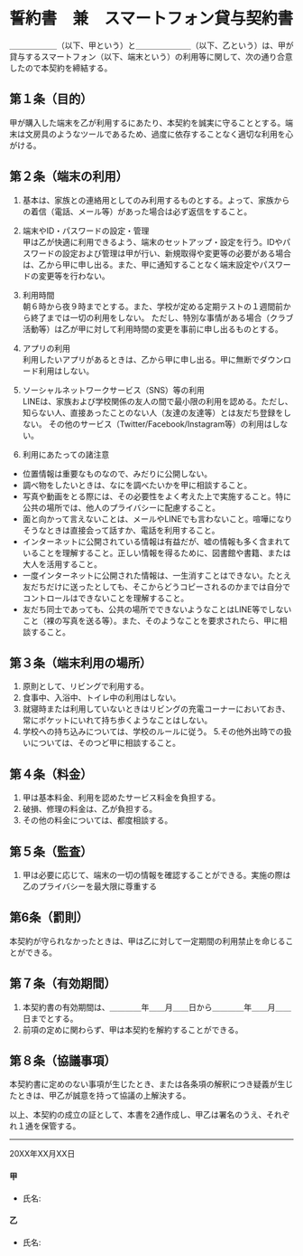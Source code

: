 # 誓約書　兼　スマートフォン貸与契約書

＿＿＿＿＿＿（以下、甲という）と＿＿＿＿＿＿＿（以下、乙という）は、甲が貸与するスマートフォン（以下、端末という）の利用等に関して、次の通り合意したので本契約を締結する。

## 第１条（目的）
甲が購入した端末を乙が利用するにあたり、本契約を誠実に守ることとする。端末は文房具のようなツールであるため、過度に依存することなく適切な利用を心がける。

## 第２条（端末の利用）
1. 基本は、家族との連絡用としてのみ利用するものとする。よって、家族からの着信（電話、メール等）があった場合は必ず返信をすること。

2. 端末やID・パスワードの設定・管理  
甲は乙が快適に利用できるよう、端末のセットアップ・設定を行う。IDやパスワードの設定および管理は甲が行い、新規取得や変更等の必要がある場合は、乙から甲に申し出る。また、甲に通知することなく端末設定やパスワードの変更等を行わない。

3. 利用時間  
朝６時から夜９時までとする。また、学校が定める定期テストの１週間前から終了までは一切の利用をしない。
ただし、特別な事情がある場合（クラブ活動等）は乙が甲に対して利用時間の変更を事前に申し出るものとする。

4. アプリの利用  
利用したいアプリがあるときは、乙から甲に申し出る。甲に無断でダウンロード利用はしない。

5. ソーシャルネットワークサービス（SNS）等の利用  
LINEは、家族および学校関係の友人の間で最小限の利用を認める。ただし、知らない人、直接あったことのない人（友達の友達等）とは友だち登録をしない。
その他のサービス（Twitter/Facebook/Instagram等）の利用はしない。

6. 利用にあたっての諸注意
 - 位置情報は重要なものなので、みだりに公開しない。
 - 調べ物をしたいときは、なにを調べたいかを甲に相談すること。
 - 写真や動画をとる際には、その必要性をよく考えた上で実施すること。特に公共の場所では、他人のプライバシーに配慮すること。
 - 面と向かって言えないことは、メールやLINEでも言わないこと。喧嘩になりそうなときは直接会って話すか、電話を利用すること。
 - インターネットに公開されている情報は有益だが、嘘の情報も多く含まれていることを理解すること。正しい情報を得るために、図書館や書籍、または大人を活用すること。
 - 一度インターネットに公開された情報は、一生消すことはできない。たとえ友だちだけに送ったとしても、そこからどうコピーされるのかまでは自分でコントロールはできないことを理解すること。
 - 友だち同士であっても、公共の場所でできないようなことはLINE等でしないこと（裸の写真を送る等）。また、そのようなことを要求されたら、甲に相談すること。

## 第３条（端末利用の場所）
1. 原則として、リビングで利用する。
2. 食事中、入浴中、トイレ中の利用はしない。
3. 就寝時または利用していないときはリビングの充電コーナーにおいておき、常にポケットにいれて持ち歩くようなことはしない。
4. 学校への持ち込みについては、学校のルールに従う。
5.その他外出時での扱いについては、そのつど甲に相談すること。

## 第４条（料金）
1. 甲は基本料金、利用を認めたサービス料金を負担する。
2. 破損、修理の料金は、乙が負担する。
3. その他の料金については、都度相談する。

## 第５条（監査）
1. 甲は必要に応じて、端末の一切の情報を確認することができる。実施の際は乙のプライバシーを最大限に尊重する

## 第6条（罰則）
本契約が守られなかったときは、甲は乙に対して一定期間の利用禁止を命じることができる。

## 第７条（有効期間）
1. 本契約書の有効期間は、＿＿＿＿年＿＿月＿＿日から＿＿＿＿年＿＿月＿＿日までとする。
2. 前項の定めに関わらず、甲は本契約を解約することができる。


## 第８条（協議事項）
本契約書に定めのない事項が生じたとき、または各条項の解釈につき疑義が生じたときは、甲乙が誠意を持って協議の上解決する。

以上、本契約の成立の証として、本書を2通作成し、甲乙は署名のうえ、それぞれ１通を保管する。


---
20XX年XX月XX日

#### 甲
- 氏名:

#### 乙
- 氏名:
